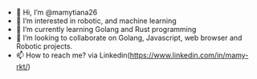 - 👋 Hi, I’m @mamytiana26
- 👀 I’m interested in robotic, and machine learning
- 🌱 I’m currently learning Golang and Rust programming
- 💞️ I’m looking to collaborate on Golang, Javascript, web browser and Robotic projects.
- 📫 How to reach me? via Linkedin(https://www.linkedin.com/in/mamy-rkt/)

<!---
mamytiana26/mamytiana26 is a ✨ special ✨ repository because its `README.md` (this file) appears on your GitHub profile.
You can click the Preview link to take a look at your changes.
--->
